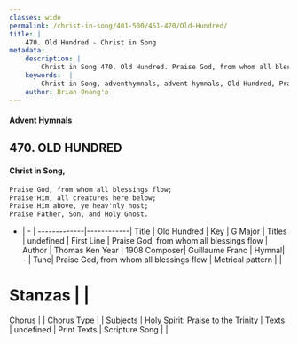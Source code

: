 ```yaml
---
classes: wide
permalink: /christ-in-song/401-500/461-470/Old-Hundred/
title: |
    470. Old Hundred - Christ in Song
metadata:
    description: |
        Christ in Song 470. Old Hundred. Praise God, from whom all blessings flow; Praise Him, all creatures here below; Praise Him above, ye heav'nly host; Praise Father, Son, and Holy Ghost.
    keywords:  |
        Christ in Song, adventhymnals, advent hymnals, Old Hundred, Praise God, from whom all blessings flow. 
    author: Brian Onang'o
---
```


#### Advent Hymnals
## 470. OLD HUNDRED
####  Christ in Song,

```txt
Praise God, from whom all blessings flow;
Praise Him, all creatures here below;
Praise Him above, ye heav'nly host;
Praise Father, Son, and Holy Ghost.

```

- |   -  |
-------------|------------|
Title | Old Hundred |
Key | G Major |
Titles | undefined |
First Line | Praise God, from whom all blessings flow |
Author | Thomas Ken
Year | 1908
Composer| Guillaume Franc |
Hymnal|  - |
Tune| Praise God, from whom all blessings flow |
Metrical pattern | |
# Stanzas |  |
Chorus |  |
Chorus Type |  |
Subjects | Holy Spirit: Praise to the Trinity |
Texts | undefined |
Print Texts | 
Scripture Song |  |
    
